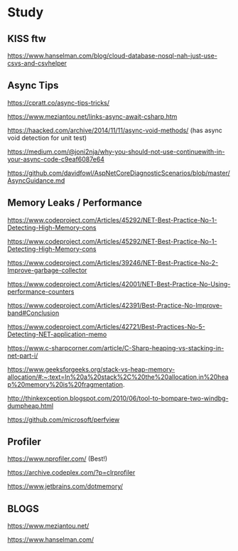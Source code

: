 # Study

## KISS ftw

https://www.hanselman.com/blog/cloud-database-nosql-nah-just-use-csvs-and-csvhelper

## Async Tips
https://cpratt.co/async-tips-tricks/

https://www.meziantou.net/links-async-await-csharp.htm

https://haacked.com/archive/2014/11/11/async-void-methods/ (has async void detection for unit test)

https://medium.com/@joni2nja/why-you-should-not-use-continuewith-in-your-async-code-c9eaf6087e64

https://github.com/davidfowl/AspNetCoreDiagnosticScenarios/blob/master/AsyncGuidance.md


## Memory Leaks / Performance

https://www.codeproject.com/Articles/45292/NET-Best-Practice-No-1-Detecting-High-Memory-cons

https://www.codeproject.com/Articles/45292/NET-Best-Practice-No-1-Detecting-High-Memory-cons

https://www.codeproject.com/Articles/39246/NET-Best-Practice-No-2-Improve-garbage-collector

https://www.codeproject.com/Articles/42001/NET-Best-Practice-No-Using-performance-counters

https://www.codeproject.com/Articles/42391/Best-Practice-No-Improve-band#Conclusion

https://www.codeproject.com/Articles/42721/Best-Practices-No-5-Detecting-NET-application-memo

https://www.c-sharpcorner.com/article/C-Sharp-heaping-vs-stacking-in-net-part-i/

https://www.geeksforgeeks.org/stack-vs-heap-memory-allocation/#:~:text=In%20a%20stack%2C%20the%20allocation,in%20heap%20memory%20is%20fragmentation.

http://thinkexception.blogspot.com/2010/06/tool-to-bompare-two-windbg-dumpheap.html

https://github.com/microsoft/perfview

## Profiler

https://www.nprofiler.com/ (Best!)

https://archive.codeplex.com/?p=clrprofiler

https://www.jetbrains.com/dotmemory/

## BLOGS

https://www.meziantou.net/

https://www.hanselman.com/
